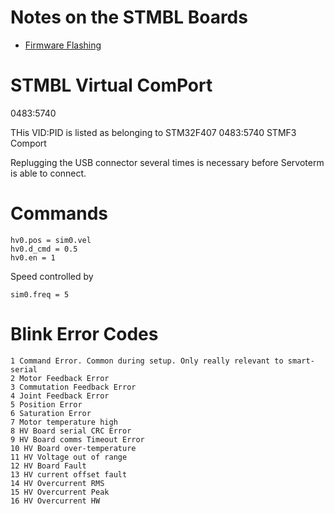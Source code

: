 # Notes on the STMBL Boards
- [Firmware Flashing](firmware-flashing.md)

# STMBL Virtual ComPort
0483:5740

THis VID:PID is listed as belonging to STM32F407
0483:5740 STMF3 Comport

Replugging the USB connector several times is necessary before Servoterm is able to connect.

# Commands

```
hv0.pos = sim0.vel
hv0.d_cmd = 0.5
hv0.en = 1
```

Speed controlled by

```
sim0.freq = 5
```


# Blink Error Codes
```
1 Command Error. Common during setup. Only really relevant to smart-serial
2 Motor Feedback Error
3 Commutation Feedback Error
4 Joint Feedback Error
5 Position Error
6 Saturation Error
7 Motor temperature high
8 HV Board serial CRC Error
9 HV Board comms Timeout Error
10 HV Board over-temperature
11 HV Voltage out of range
12 HV Board Fault
13 HV current offset fault
14 HV Overcurrent RMS
15 HV Overcurrent Peak
16 HV Overcurrent HW
```

